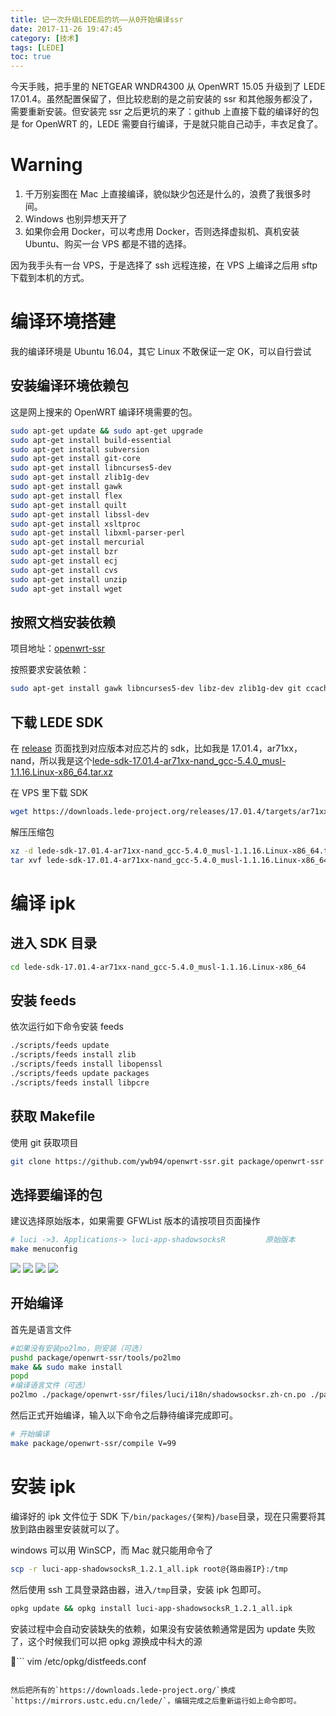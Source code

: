 ```yaml
---
title: 记一次升级LEDE后的坑——从0开始编译ssr
date: 2017-11-26 19:47:45
category: [技术]
tags: [LEDE]
toc: true
---
```


今天手贱，把手里的 NETGEAR WNDR4300 从 OpenWRT 15.05 升级到了 LEDE 17.01.4。虽然配置保留了，但比较悲剧的是之前安装的 ssr 和其他服务都没了，需要重新安装。但安装完 ssr 之后更坑的来了：github 上直接下载的编译好的包是 for OpenWRT 的，LEDE 需要自行编译，于是就只能自己动手，丰衣足食了。

<!-- more -->

# Warning

1. 千万别妄图在 Mac 上直接编译，貌似缺少包还是什么的，浪费了我很多时间。
2. Windows 也别异想天开了
3. 如果你会用 Docker，可以考虑用 Docker，否则选择虚拟机、真机安装 Ubuntu、购买一台 VPS 都是不错的选择。

因为我手头有一台 VPS，于是选择了 ssh 远程连接，在 VPS 上编译之后用 sftp 下载到本机的方式。

# 编译环境搭建

我的编译环境是 Ubuntu 16.04，其它 Linux 不敢保证一定 OK，可以自行尝试

## 安装编译环境依赖包

这是网上搜来的 OpenWRT 编译环境需要的包。

```bash
sudo apt-get update && sudo apt-get upgrade
sudo apt-get install build-essential
sudo apt-get install subversion
sudo apt-get install git-core
sudo apt-get install libncurses5-dev
sudo apt-get install zlib1g-dev
sudo apt-get install gawk
sudo apt-get install flex
sudo apt-get install quilt
sudo apt-get install libssl-dev
sudo apt-get install xsltproc
sudo apt-get install libxml-parser-perl
sudo apt-get install mercurial
sudo apt-get install bzr
sudo apt-get install ecj
sudo apt-get install cvs
sudo apt-get install unzip
sudo apt-get install wget
```

## 按照文档安装依赖

项目地址：[openwrt-ssr](https://github.com/ywb94/openwrt-ssr)

按照要求安装依赖：

```bash
sudo apt-get install gawk libncurses5-dev libz-dev zlib1g-dev git ccache
```

## 下载 LEDE SDK

在 [release](https://downloads.lede-project.org/releases/) 页面找到对应版本对应芯片的 sdk，比如我是 17.01.4，ar71xx，nand，所以我是这个[lede-sdk-17.01.4-ar71xx-nand_gcc-5.4.0_musl-1.1.16.Linux-x86_64.tar.xz](https://downloads.lede-project.org/releases/17.01.4/targets/ar71xx/nand/lede-sdk-17.01.4-ar71xx-nand_gcc-5.4.0_musl-1.1.16.Linux-x86_64.tar.xz)

在 VPS 里下载 SDK

```bash
wget https://downloads.lede-project.org/releases/17.01.4/targets/ar71xx/nand/lede-sdk-17.01.4-ar71xx-nand_gcc-5.4.0_musl-1.1.16.Linux-x86_64.tar.xz
```

解压压缩包

```bash
xz -d lede-sdk-17.01.4-ar71xx-nand_gcc-5.4.0_musl-1.1.16.Linux-x86_64.tar.xz
tar xvf lede-sdk-17.01.4-ar71xx-nand_gcc-5.4.0_musl-1.1.16.Linux-x86_64.tar
```

# 编译 ipk

## 进入 SDK 目录

```bash
cd lede-sdk-17.01.4-ar71xx-nand_gcc-5.4.0_musl-1.1.16.Linux-x86_64
```

## 安装 feeds

依次运行如下命令安装 feeds

```bash
./scripts/feeds update
./scripts/feeds install zlib
./scripts/feeds install libopenssl
./scripts/feeds update packages
./scripts/feeds install libpcre
```

## 获取 Makefile

使用 git 获取项目

```bash
git clone https://github.com/ywb94/openwrt-ssr.git package/openwrt-ssr
```

## 选择要编译的包

建议选择原始版本，如果需要 GFWList 版本的请按项目页面操作

```bash
# luci ->3. Applications-> luci-app-shadowsocksR         原始版本
make menuconfig
```

![](https://imgur.com/qDkxSlZ)
![](https://imgur.com/FLjo439)
![](https://imgur.com/rL2zNRl)
![](https://imgur.com/Wsp6vFs)

## 开始编译

首先是语言文件

```bash
#如果没有安装po2lmo，则安装（可选）
pushd package/openwrt-ssr/tools/po2lmo
make && sudo make install
popd
#编译语言文件（可选）
po2lmo ./package/openwrt-ssr/files/luci/i18n/shadowsocksr.zh-cn.po ./package/openwrt-ssr/files/luci/i18n/shadowsocksr.zh-cn.lmo
```

然后正式开始编译，输入以下命令之后静待编译完成即可。

```bash
# 开始编译
make package/openwrt-ssr/compile V=99
```

# 安装 ipk

编译好的 ipk 文件位于 SDK 下`/bin/packages/{架构}/base`目录，现在只需要将其放到路由器里安装就可以了。

windows 可以用 WinSCP，而 Mac 就只能用命令了

```bash
scp -r luci-app-shadowsocksR_1.2.1_all.ipk root@{路由器IP}:/tmp
```

然后使用 ssh 工具登录路由器，进入`/tmp`目录，安装 ipk 包即可。

```bash
opkg update && opkg install luci-app-shadowsocksR_1.2.1_all.ipk
```

安装过程中会自动安装缺失的依赖，如果没有安装依赖通常是因为 update 失败了，这个时候我们可以把 opkg 源换成中科大的源

```
vim /etc/opkg/distfeeds.conf
```

然后把所有的`https://downloads.lede-project.org/`换成`https://mirrors.ustc.edu.cn/lede/`，编辑完成之后重新运行如上命令即可。